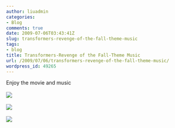 ```yaml
---
author: liuadmin
categories:
- Blog
comments: true
date: 2009-07-06T03:43:41Z
slug: transformers-revenge-of-the-fall-theme-music
tags:
- blog
title: Transformers-Revenge of the Fall-Theme Music
url: /2009/07/06/transformers-revenge-of-the-fall-theme-music/
wordpress_id: 49265
---
```


Enjoy the movie and music<br /><br />![](http://news.kehuan.net/200808/2008081915043539914.jpg)<br /><br />![](http://pic.hsw.cn/0/10/28/15/10281535_738266.jpg)<br /><br />![](http://img4.cache.netease.com/ent/2009/6/17/200906171432513eec7.jpg)<br /><br />
